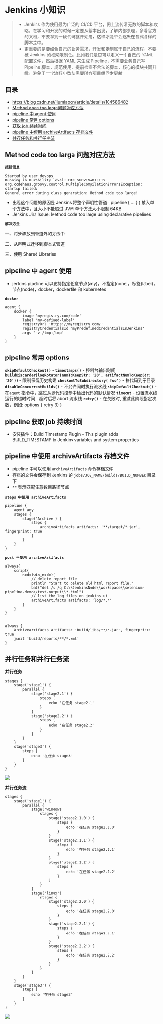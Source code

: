 # Jenkins 小知识

> * Jenkins 作为使用最为广泛的 CI/CD 平台，网上流传着无数的脚本和攻略，在学习和开发的时候一定要从基本出发，了解内部原理，多看官方的文档，不要拿到一段代码就开始用，这样才能不会迷失在各式各样的脚本之中。
> * 更重要的是要结合自己的业务需求，开发和定制属于自己的流程，不要被 Jenkins 的框架限制住。比如我们是否可以定义一个自己的 YAML 配置文件，然后根据 YAML 来生成 Pipeline，不需要业务自己写 Pipeline 脚本，规范使用，提前检查不合法的脚本，核心的模块共同升级，避免了一个流程小改动需要所有项目组同步更新

## 目录

* https://blog.csdn.net/liumiaocn/article/details/104586482
* [Method code too large问题对应方法](#method-code-too-large-问题对应方法)
* [pipeline 中 agent 使用](#pipeline-中-agent-使用)
* [pipeline 常用 options](#pipeline-常用-options)
* [获取 job 持续时间](#获取-job-持续时间)
* [pipeline 中使用 archiveArtifacts 存档文件](#pipeline-中使用-archiveArtifacts-存档文件)
* [并行任务和并行任务流](#并行任务和并行任务流)

## Method code too large 问题对应方法

**`报错信息`**

``` shell
Started by user devops
Running in Durability level: MAX_SURVIVABILITY
org.codehaus.groovy.control.MultipleCompilationErrorsException: startup failed:
General error during class generation: Method code too large!
```

* 出现这个问题的原因是 Jenkins 将整个声明性管道 ( pipeline { ... } ) 放入单个方法中，且大小不能超过 JVM 单个方法大小限制 64KB
* Jenkins Jira Issue: [Method code too large using declarative pipelines](https://issues.jenkins.io/browse/JENKINS-50033)

**`解决方法`**

一、将步骤放到管道外的方法中

二、从声明式迁移到脚本式管道

三、使用 	Shared Libraries

## pipeline 中 agent 使用

* jenkins pipeline 可以支持指定任意节点(any)，不指定(none)，标签(label)，节点(node)，docker，dockerfile 和 kubernetes

**`docker`**

``` shell
agent {
    docker {
        image 'myregistry.com/node'
        label 'my-defined-label'
        registryUrl 'https://myregistry.com/'
        registryCredentialsId 'myPredefinedCredentialsInJenkins'
        args '-v /tmp:/tmp'
    }
}
```

## pipeline 常用 options

**`skipDefaultCheckout()`** - 
**`timestamps()`** - 控制台输出时间
**`buildDiscarder(logRotator(numToKeepStr: '20', artifactNumToKeepStr: '20'))`** - 限制保留历史构建
**`checkoutToSubdirectory('foo')`** - 拉代码到子目录
**`disableConcurrentBuilds()`** - 不允许同时执行流水线
**`skipDefaultCheckout()`** - 在`agent` 指令中，跳过从源代码控制中检出代码的默认情况
**`timeout`** - 设置流水线运行的超时时间，超时后将 abort 流水线
**`retry()`** - 在失败时, 重试此阶段指定次数，例如: options { retry(3) }

## pipeline 获取 job 持续时间

* 安装插件：Build Timestamp Plugin - This plugin adds BUILD_TIMESTAMP to Jenkins variables and system properties

## pipeline 中使用 archiveArtifacts 存档文件

* pipeline 中可以使用 `archiveArtifacts` 命令存档文件
* 存档的文件会保存到 Jenkins 的 `jobs/JOB_NAME/builds/BUILD_NUMBER` 目录下
* `**` 表示匹配任意数目路径节点

**`steps 中使用 archiveArtifacts`**

``` shell
pipeline {
    agent any
    stages {
        stage('Archive') {
            steps {
                archiveArtifacts artifacts: '**/target/*.jar', fingerprint: true 
            }
        }
    }
}
```

**`post 中使用 archiveArtifacts`**

``` shell
always{
    script{
        node(win_node){
            // delete report file
            println "Start to delete old html report file."
            bat("del /s /q C:\\JenkinsNode\\workspace\\selenium-pipeline-demo\\test-output\\*.html")
            // list the log files on jenkins ui
            archiveArtifacts artifacts: 'log/*.*'
        }
    }
}


always {
	archiveArtifacts artifacts: 'build/libs/**/*.jar', fingerprint: true
	junit 'build/reports/**/*.xml'
}
```



## 并行任务和并行任务流

**并行任务**

``` shell
stages {
	stage('stage1') {
		parallel {
			stage('stage2.1') {
				steps {
					echo '在任务 stage2.1'
				}
			}
			stage('stage2.2') {
                steps {
					echo '在任务 stage2.2'
				}
			}
		}
	}
	stage('stage3') {
		steps {
			echo '在任务 stage3'
		}
	}
}
```



![](./images/Jenkins_并行任务1.jpg)

**并行任务流**

``` shell
stages {
	stage('stage1') {
		parallel {
			stage('windows
				stages {
					stage('stage2.1.0') {
						steps {
                            echo '在任务 stage2.1.0'
                        }
					}
					stage('stage2.1.1') {
						steps {
                            echo '在任务 stage2.1.1'
                        }
					}
					stage('stage2.1.2') {
						steps {
                            echo '在任务 stage2.1.2'
                        }
					}
				}
			}
			stage('linux')
				stages {
					stage('stage2.2.0') {
						steps {
                            echo '在任务 stage2.2.0'
                        }
					}
					stage('stage2.2.1') {
						steps {
                            echo '在任务 stage2.2.1'
                        }
					}
					stage('stage2.2.2') {
						steps {
                            echo '在任务 stage2.2.2'
                        }
					}
				}
			}
		}
	}
	stage('stage3') {
		steps {
            echo '在任务 stage3'
        }
	}
}
```



![](./images/Jenkins_并行任务2.jpg)
